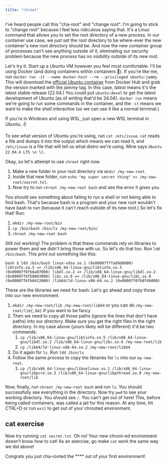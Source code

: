 ```yaml
---
title: "chroot"
---
```


I've heard people call this "cha-root" and "change root". I'm going to stick to "change root" because I feel less ridiculous saying that. It's a Linux command that allows you to set the root directory of a new process. In our container use case, we just set the root directory to be where-ever the new container's new root directory should be. And now the new container group of processes can't see anything outside of it, eliminating our security problem because the new process has no visibility outside of its new root.

Let's try it. Start up a Ubuntu VM however you feel most comfortable. I'll be using Docker (and doing containers within containers 🤯). If you're like me, run `docker run -it --name docker-host --rm --privileged ubuntu:jammy`. This will download the [official Ubuntu container][ubuntu] from Docker Hub and grab the version marked with the _jammy_ tag. In this case, _latest_ means it's the latest stable release (22.04.) You could put `ubuntu:devel` to get the latest development of Ubuntu (as of writing that'd be 24.04). `docker run` means we're going to run some commands in the container, and the `-it` means we want to make the shell interactive (so we can use it like a normal terminal.)

If you're in Windows and using WSL, just open a new WSL terminal in Ubuntu. ✌️

To see what version of Ubuntu you're using, run `cat /etc/issue`. `cat` reads a file and dumps it into the output which means we can read it, and `/etc/issue` is a file that will tell us what distro we're using. Mine says `Ubuntu 22.04.4 LTS \n \l`.

Okay, so let's attempt to use `chroot` right now.

1. Make a new folder in your root directory via `mkdir /my-new-root`.
1. Inside that new folder, run `echo "my super secret thing" >> /my-new-root/secret.txt`.
1. Now try to run `chroot /my-new-root bash` and see the error it gives you.

You should see something about failing to run a shell or not being able to find bash. That's because bash is a program and your new root wouldn't have bash to run (because it can't reach outside of its new root.) So let's fix that! Run:

1. `mkdir /my-new-root/bin`
1. `cp /bin/bash /bin/ls /my-new-root/bin/`
1. `chroot /my-new-root bash`

Still not working! The problem is that these commands rely on libraries to power them and we didn't bring those with us. So let's do that too. Run `ldd /bin/bash`. This print out something like this:

`bash
$ ldd /bin/bash
  linux-vdso.so.1 (0x00007fffa89d8000)
  libtinfo.so.5 => /lib/x86_64-linux-gnu/libtinfo.so.5 (0x00007f6fb8a07000)
  libdl.so.2 => /lib/x86_64-linux-gnu/libdl.so.2 (0x00007f6fb8803000)
  libc.so.6 => /lib/x86_64-linux-gnu/libc.so.6 (0x00007f6fb8412000)
  /lib64/ld-linux-x86-64.so.2 (0x00007f6fb8f4b000)
`

These are the libraries we need for bash. Let's go ahead and copy those into our new environment.

1. `mkdir /my-new-root/lib /my-new-root/lib64` or you can do `/my-new-root/lib{,64}` if you want to be fancy
1. Then we need to copy all those paths (ignore the lines that don't have paths) into our directory. Make sure you get the right files in the right directory. In my case above (yours likely will be different) it'd be two commands:
   1. `cp /lib/x86_64-linux-gnu/libtinfo.so.5 /lib/x86_64-linux-gnu/libdl.so.2 /lib/x86_64-linux-gnu/libc.so.6 /my-new-root/lib`
   1. `cp /lib64/ld-linux-x86-64.so.2 /my-new-root/lib64`
1. Do it again for `ls`. Run `ldd /bin/ls`
1. Follow the same process to copy the libraries for `ls` into our `my-new-root`.
   1. `cp /lib/x86_64-linux-gnu/libselinux.so.1 /lib/x86_64-linux-gnu/libpcre.so.3 /lib/x86_64-linux-gnu/libpthread.so.0 /my-new-root/lib`

Now, finally, run `chroot /my-new-root bash` and run `ls`. You should successfully see everything in the directory. Now try `pwd` to see your working directory. You should see `/`. You can't get out of here! This, before being called containers, was called a jail for this reason. At any time, hit CTRL+D or run `exit` to get out of your chrooted environment.

## cat exercise

Now try running `cat secret.txt`. Oh no! Your new chroot-ed environment doesn't know how to cat! As an exercise, go make `cat` work the same way we did above!

Congrats you just cha-rooted the \*\*\*\* out of your first environment!

[ubuntu]: https://hub.docker.com/_/ubuntu
